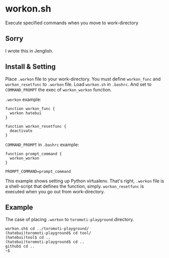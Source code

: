 workon.sh
=========

Execute specified commands when you move to work-directory

Sorry
-----

I wrote this in Jenglish.

Install & Setting
-----------------

Place `.workon` file to your work-directory. You must define `workon_func` and `workon_resetfunc` to `.workon` file.
Load `workon.sh` in `.bashrc`.
And set to `COMMAND_PROMPT` the exec of `workon_workon` function.

`.workon` example:

    function workon_func {
      workon hatebui
    }

    function workon_resetfunc {
      deactivate
    }

`COMMAND_PROMPT` in `.bashrc` example:

    function prompt_command {
      workon_workon
    }

    PROMPT_COMMAND=prompt_command

This example shows setting up Python virtualenv. That's right, `.workon` file is a shell-script that defines the function, simply.
`workon_resetfunc` is executed when you go out from work-directory.

Example
-------

The case of placing `.workon` to `toromoti-playground` directory.

    workon.sh$ cd ../toromoti-playground/
    (hatebui)toromoti-playground$ cd tool/
    (hatebui)tool$ cd ..
    (hatebui)toromoti-playground$ cd ..
    github$ cd ..
    ~$
